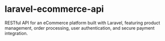 # laravel-ecommerce-api
RESTful API for an eCommerce platform built with Laravel, featuring product management, order processing, user authentication, and secure payment integration.

